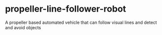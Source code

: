 # propeller-line-follower-robot
A propeller based automated vehicle that can follow visual lines and detect and avoid objects
